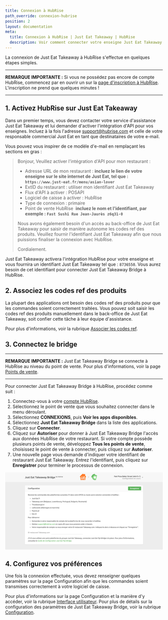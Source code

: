 ```yaml
---
title: Connexion à HubRise
path_override: connexion-hubrise
position: 2
layout: documentation
meta:
  title: Connexion à HubRise | Just Eat Takeaway | HubRise
  description: Voir comment connecter votre enseigne Just Eat Takeaway à HubRise. Envoyez le lien de votre page Just Eat à HubRise et suivez les quelques étapes de connexion.
---
```


La connexion de Just Eat Takeaway à HubRise s'effectue en quelques étapes simples.

---

**REMARQUE IMPORTANTE :** Si vous ne possédez pas encore de compte HubRise, commencez par en ouvrir un sur la [page d'inscription à HubRise](https://manager.hubrise.com/signup?locale=fr-FR). L'inscription ne prend que quelques minutes !

---

## 1. Activez HubRise sur Just Eat Takeaway

Dans un premier temps, vous devez contacter votre service d'assistance Just Eat Takeaway et lui demander d'activer l'intégration d'API pour vos enseignes. Incluez à la fois l'adresse support@hubrise.com et celle de votre responsable commercial Just Eat en tant que destinataires de votre e-mail.

Vous pouvez vous inspirer de ce modèle d'e-mail en remplaçant les sections en gras :

> Bonjour,
> Veuillez activer l'intégration d'API pour mon restaurant :
>
> - Adresse URL de mon restaurant : **incluez le lien de votre enseigne sur le site internet de Just Eat, tel que : `https://www.just-eat.fr/menu/asian-lover`**
> - ExtID du restaurant : utiliser mon identifiant Just Eat Takeaway
> - Flux d'API à activer : POSAPI
> - Logiciel de caisse à activer : HubRise
> - Type de connexion : primaire
> - Point de vente HubRise  **incluez le nom et l'identifiant, par exemple : `Fast Sushi Rue Jean-Jaurès z6q31-0`**
>
> Nous avons également besoin d'un accès au back-office de Just Eat Takeaway pour saisir de manière autonome les codes ref des produits.
> Veuillez fournir l'identifiant Just Eat Takeaway afin que nous puissions finaliser la connexion avec HubRise.
>
> Cordialement.

Just Eat Takeaway activera l'intégration HubRise pour votre enseigne et vous fournira un identifiant Just Eat Takeaway tel que : `8736550`. Vous aurez besoin de cet identifiant pour connecter Just Eat Takeaway Bridge à HubRise.

## 2. Associez les codes ref des produits

La plupart des applications ont besoin des codes ref des produits pour que les commandes soient correctement traitées. Vous pouvez soit saisir les codes ref des produits manuellement dans le back-office de Just Eat Takeaway, soit confier cette tâche à leur équipe d'assistance.

Pour plus d'informations, voir la rubrique [Associer les codes ref](/apps/just-eat-takeaway/associer-codes-ref).

## 3. Connectez le bridge

---

**REMARQUE IMPORTANTE :** Just Eat Takeaway Bridge se connecte à HubRise au niveau du point de vente. Pour plus d'informations, voir la page [Points de vente](/docs/points-de-vente).

---

Pour connecter Just Eat Takeaway Bridge à HubRise, procédez comme suit :

1. Connectez-vous à votre [compte HubRise](https://manager.hubrise.com).
1. Sélectionnez le point de vente que vous souhaitez connecter dans le menu déroulant.
1. Sélectionnez **CONNEXIONS**, puis **Voir les apps disponibles**.
1. Sélectionnez **Just Eat Takeaway Bridge** dans la liste des applications.
1. Cliquez sur **Connecter**.
1. Cliquez sur **Autoriser** pour donner à Just Eat Takeaway Bridge l'accès aux données HubRise de votre restaurant. Si votre compte possède plusieurs points de vente, développez **Tous les points de vente**, choisissez le point de vente à connecter, puis cliquez sur **Autoriser**.
1. Une nouvelle page vous demande d'indiquer votre identifiant de restaurant Just Eat Takeaway. Entrez l'identifiant, puis cliquez sur **Enregistrer** pour terminer le processus de connexion.

![Identifiant de restaurant Just Eat Takeaway](./images/001-jet-restaurant-id.png)

## 4. Configurez vos préférences

Une fois la connexion effectuée, vous devez renseigner quelques paramètres sur la page Configuration afin que les commandes soient transmises correctement à votre logiciel de caisse.

Pour plus d'informations sur la page Configuration et la manière d'y accéder, voir la rubrique [Interface utilisateur](/apps/just-eat-takeaway/interface-utilisateur#configuration). Pour plus de détails sur la configuration des paramètres de Just Eat Takeaway Bridge, voir la rubrique [Configuration](/apps/just-eat-takeaway/configuration).
